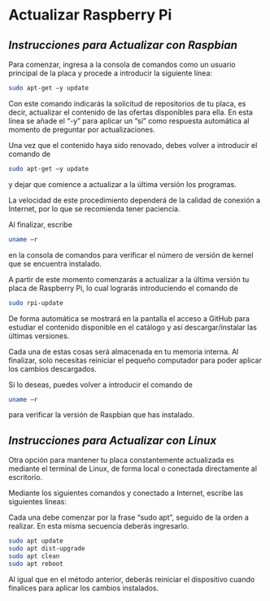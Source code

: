 # Actualizar Raspberry Pi

## _Instrucciones para Actualizar con Raspbian_

Para comenzar, ingresa a la consola de comandos como un usuario principal de la placa y procede a introducir la siguiente línea: 

```sh
sudo apt-get –y update
```

Con este comando indicarás la solicitud de repositorios de tu placa, es decir, actualizar el contenido de las ofertas disponibles para ella. En esta línea se añade el “-y” para aplicar un “sí” como respuesta automática al momento de preguntar por actualizaciones.

Una vez que el contenido haya sido renovado, debes volver a introducir el comando de 

```sh
sudo apt-get –y update
```

y dejar que comience a actualizar a la última versión los programas.

La velocidad de este procedimiento dependerá de la calidad de conexión a Internet, por lo que se recomienda tener paciencia.

Al finalizar, escribe 

```sh
uname –r
```

en la consola de comandos para verificar el número de versión de kernel que se encuentra instalado.

A partir de este momento comenzarás a actualizar a la última versión tu placa de Raspberry Pi, lo cual lograrás introduciendo el comando de 

```sh
sudo rpi-update
```

De forma automática se mostrará en la pantalla el acceso a GitHub para estudiar el contenido disponible en el catálogo y así descargar/instalar las últimas versiones.

Cada una de estas cosas será almacenada en tu memoria interna. Al finalizar, solo necesitas reiniciar el pequeño computador para poder aplicar los cambios descargados.

Si lo deseas, puedes volver a introducir el comando de 

```sh
uname –r
```

para verificar la versión de Raspbian que has instalado.

## _Instrucciones para Actualizar con Linux_

Otra opción para mantener tu placa constantemente actualizada es mediante el terminal de Linux, de forma local o conectada directamente al escritorio.

Mediante los siguientes comandos y conectado a Internet, escribe las siguientes líneas:

Cada una debe comenzar por la frase “sudo apt”, seguido de la orden a realizar. En esta misma secuencia deberás ingresarlo.

```sh
sudo apt update
sudo apt dist-upgrade
sudo apt clean
sudo apt reboot
```

Al igual que en el método anterior, deberás reiniciar el dispositivo cuando finalices para aplicar los cambios instalados.